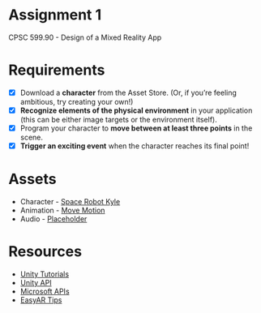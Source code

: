 # Assignment 1
CPSC 599.90 - Design of a Mixed Reality App

# Requirements
- [x] Download a **character** from the Asset Store. (Or, if you’re feeling ambitious, try creating your own!)
- [x] **Recognize elements of the physical environment** in your application (this can be either image targets or the environment itself).
- [x] Program your character to **move between at least three points** in the scene.
- [x] **Trigger an exciting event** when the character reaches its final point!

# Assets
- Character - [Space Robot Kyle](https://assetstore.unity.com/packages/3d/characters/robots/space-robot-kyle-4696)
- Animation - [Move Motion](https://assetstore.unity.com/packages/3d/animations/move-motion-free-pack-25900)
- Audio - [Placeholder]()

# Resources
- [Unity Tutorials](https://unity3d.com/learn/tutorials)
- [Unity API](https://docs.unity3d.com/ScriptReference/index.html)
- [Microsoft APIs](https://docs.microsoft.com/en-us/dotnet/api/)
- [EasyAR Tips](https://www.easyar.com/doc_sdk/en/Getting-Started/Setting-up-EasyAR-Unity-SDK.html)

